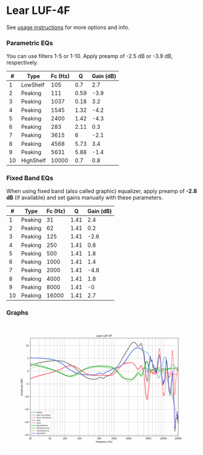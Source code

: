# Lear LUF-4F
See [usage instructions](https://github.com/jaakkopasanen/AutoEq#usage) for more options and info.

### Parametric EQs
You can use filters 1-5 or 1-10. Apply preamp of -2.5 dB or -3.9 dB, respectively.

|   # | Type      |   Fc (Hz) |    Q |   Gain (dB) |
|-----|-----------|-----------|------|-------------|
|   1 | LowShelf  |       105 | 0.7  |         2.7 |
|   2 | Peaking   |       111 | 0.59 |        -3.9 |
|   3 | Peaking   |      1037 | 0.18 |         3.2 |
|   4 | Peaking   |      1545 | 1.32 |        -4.2 |
|   5 | Peaking   |      2400 | 1.42 |        -4.3 |
|   6 | Peaking   |       283 | 2.11 |         0.3 |
|   7 | Peaking   |      3615 | 6    |        -2.1 |
|   8 | Peaking   |      4568 | 5.73 |         3.4 |
|   9 | Peaking   |      5631 | 5.88 |        -1.4 |
|  10 | HighShelf |     10000 | 0.7  |         0.8 |

### Fixed Band EQs
When using fixed band (also called graphic) equalizer, apply preamp of **-2.8 dB** (if available) and set gains manually with these parameters.

|   # | Type    |   Fc (Hz) |    Q |   Gain (dB) |
|-----|---------|-----------|------|-------------|
|   1 | Peaking |        31 | 1.41 |         2.4 |
|   2 | Peaking |        62 | 1.41 |         0.2 |
|   3 | Peaking |       125 | 1.41 |        -2.6 |
|   4 | Peaking |       250 | 1.41 |         0.8 |
|   5 | Peaking |       500 | 1.41 |         1.8 |
|   6 | Peaking |      1000 | 1.41 |         1.4 |
|   7 | Peaking |      2000 | 1.41 |        -4.8 |
|   8 | Peaking |      4000 | 1.41 |         1.8 |
|   9 | Peaking |      8000 | 1.41 |        -0   |
|  10 | Peaking |     16000 | 1.41 |         2.7 |

### Graphs
![](./Lear%20LUF-4F.png)
